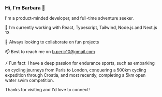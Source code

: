 ### Hi, I'm Barbara 👋

 I'm a product-minded developer, and full-time adventure seeker. 

🔭 I’m currently working with React, Typescript, Tailwind, Node.js and Next.js 13

👯 Always looking to collaborate on fun projects

📫 Best to reach me on b.peric10@gmail.com

⚡ Fun fact: I have a deep passion for endurance sports, such as embarking on cycling journeys from Paris to London, conquering a 500km cycling expedition through Croatia, and most recently, completing a 5km open water swim competition.


Thanks for visiting and I'd love to connect!
<!--
**barbaraperic/barbaraperic** is a ✨ _special_ ✨ repository because its `README.md` (this file) appears on your GitHub profile.

Here are some ideas to get you started:

- 🔭 I’m currently working on ...
- 🌱 I’m currently learning ...
- 👯 I’m looking to collaborate on ...
- 🤔 I’m looking for help with ...
- 💬 Ask me about ...
- 📫 How to reach me: ...
- 😄 Pronouns: ...
- : ...
-->
